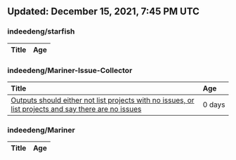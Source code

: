 ## Updated: December 15, 2021, 7:45 PM UTC


### indeedeng/starfish
|**Title**|**Age**|
|:----|:----|


### indeedeng/Mariner-Issue-Collector
|**Title**|**Age**|
|:----|:----|
|[Outputs should either not list projects with no issues, or list projects and say there are no issues](https://github.com/indeedeng/Mariner-Issue-Collector/issues/40)|0&nbsp;days|


### indeedeng/Mariner
|**Title**|**Age**|
|:----|:----|